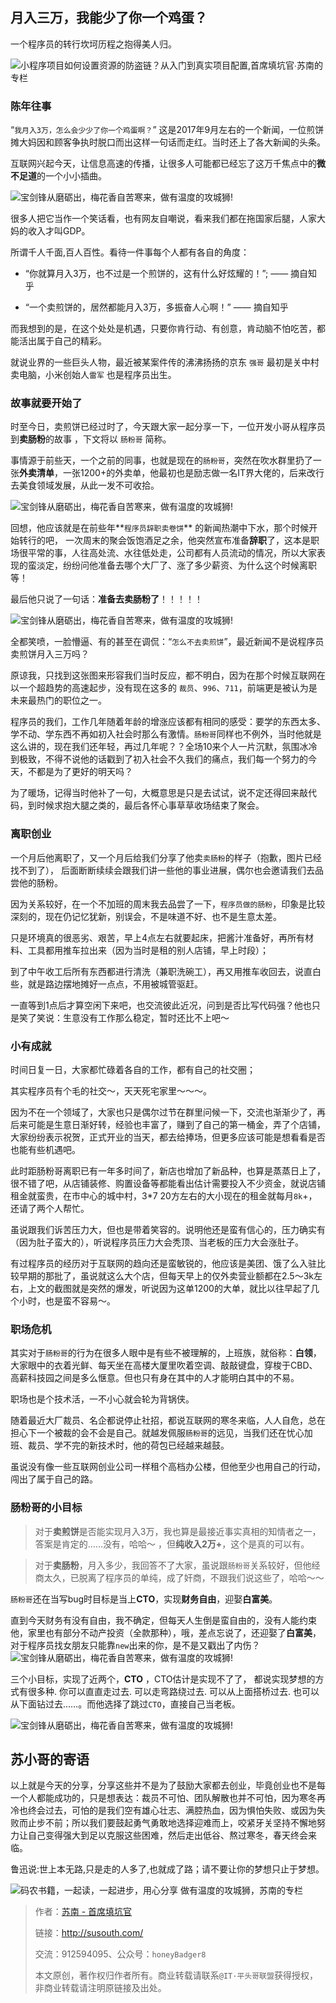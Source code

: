 ## 月入三万，我能少了你一个鸡蛋？

一个程序员的转行坎坷历程之抱得美人归。

![小程序项目如何设置资源的防盗链？从入门到真实项目配置,首席填坑官∙苏南的专栏](./_banner/banner10.png "小程序项目如何设置资源的防盗链？")

### 陈年往事

“`我月入3万，怎么会少少了你一个鸡蛋啊？`” 这是2017年9月左右的一个新闻，一位煎饼摊大妈因和顾客争执时脱口而出这样一句话而走红。当时还上了各大新闻的头条。

互联网兴起今天，让信息高速的传播，让很多人可能都已经忘了这万千焦点中的**微不足道**的一个小小插曲。

![宝剑锋从磨砺出，梅花香自苦寒来，做有温度的攻城狮!](./_images/egg01.png)

很多人把它当作一个笑话看，也有网友自嘲说，看来我们都在拖国家后腿，人家大妈的收入才叫GDP。


所谓千人千面,百人百性。看待一件事每个人都有各自的角度：

+ “你就算月入3万，也不过是一个煎饼的，这有什么好炫耀的！”; —— 摘自知乎

+ “一个卖煎饼的，居然都能月入3万，多振奋人心啊！” —— 摘自知乎

而我想到的是，在这个处处是机遇，只要你肯行动、有创意，肯动脑不怕吃苦，都能活出属于自己的精彩。

就说业界的一些巨头人物，最近被某案件传的沸沸扬扬的京东 `强哥` 最初是关中村卖电脑，小米创始人`雷军` 也是程序员出生。

### 故事就要开始了

时至今日，卖煎饼已经过时了，今天跟大家一起分享一下，一位开发小哥从程序员到**卖肠粉**的故事 ，下文将以 `肠粉哥` 简称。

事情源于前些天，一个之前的同事，也就是现在的`肠粉哥`，突然在吹水群里扔了一张**外卖清单**，一张1200+的外卖单，他最初也是励志做一名IT界大佬的，后来改行去美食领域发展，从此一发不可收拾。

![宝剑锋从磨砺出，梅花香自苦寒来，做有温度的攻城狮!](./_images/egg03.png)

回想，他应该就是在前些年**`程序员辞职卖卷饼`** 的新闻热潮中下水，那个时候开始转行的吧，
一次周末的聚会饭饱酒足之余，他突然宣布准备**辞职**了，这本是职场很平常的事，人往高处流、水往低处走，公司都有人员流动的情况，所以大家表现的蛮淡定，纷纷问他准备去哪个大厂了、涨了多少薪资、为什么这个时候离职等！

最后他只说了一句话：**准备去卖肠粉了**！！！！！

![宝剑锋从磨砺出，梅花香自苦寒来，做有温度的攻城狮!](./_images/egg04.png)

全都笑喷，一脸懵逼、有的甚至在调侃：“`怎么不去卖煎饼`”，最近新闻不是说程序员卖煎饼月入三万吗？

原谅我，只找到这张图来形容我们当时反应，都不明白，因为在那个时候互联网在以一个超趋势的高速起步，没有现在这多的 `裁员`、`996`、`711`，前端更是被认为是未来最热门的职位之一。

程序员的我们，工作几年随着年龄的增涨应该都有相同的感受：要学的东西太多、学不动、学东西不再如初入社会时那么有激情。`肠粉哥`同样也不例外，当时他就是这么讲的，现在我们还年轻，再过几年呢？？全场10来个人一片沉默，氛围冰冷到极致，不得不说他的话戳到了初入社会不久我们的痛点，我们每一个努力的今天，不都是为了更好的明天吗？

为了暖场，记得当时他补了一句，大概意思是只是去试试，说不定还得回来敲代码，到时候求抱大腿之类的，最后各怀心事草草收场结束了聚会。

### 离职创业

一个月后他离职了，又一个月后给我们分享了他卖`卖肠粉`的样子（抱歉，图片已经找不到了），
后面断断续续会跟我们讲一些他的事业进展，偶尔也会邀请我们去品尝他的肠粉。

因为关系较好，在一个不加班的周末我去品尝了一下，`程序员做的肠粉`，印象是比较深刻的，现在仍记忆犹新，别误会，不是味道不好、也不是生意太差。

只是环境真的很恶劣、艰苦，早上4点左右就要起床，把酱汁准备好，再所有材料、工具都用推车拉出来（因为当时是租的别人店铺，早上时段）；

到了中午收工后所有东西都进行清洗（兼职洗碗工），再又用推车收回去，说直白些，就是路边摆地摊好一点点，不用被城管驱赶。

一直等到1点后才算空闲下来吧，也交流彼此近况，问到是否比写代码强？他也只是笑了笑说：生意没有工作那么稳定，暂时还比不上吧～

### 小有成就

时间日复一日，大家都忙碌着各自的工作，都有自己的社交圈；

其实程序员有个毛的社交～，天天死宅家里～～～。


因为不在一个领域了，大家也只是偶尔过节在群里问候一下，交流也渐渐少了，再后来可能是生意日渐好转，经验也丰富了，赚到了自己的第一桶金，弄了个店铺，大家纷纷表示祝贺，正式开业的当天，都去给捧场，但更多应该可能是想看看是否也能有些机遇吧。


此时距肠粉哥离职已有一年多时间了，新店也增加了新品种，也算是蒸蒸日上了，很不错了吧，从店铺装修、购置设备等都能看出估计需要投入不少资金，就说店铺租金就蛮贵，在市中心的城中村，3*7 20方左右的大小现在的租金就每月`8k`+，还请了两个人帮忙。

虽说跟我们诉苦压力大，但也是带着笑容的。说明他还是蛮有信心的，压力确实有（因为肚子蛮大的），听说程序员压力大会秃顶、当老板的压力大会涨肚子。

有过程序员的经历对于互联网的趋向还是蛮敏锐的，他应该是美团、饿了么入驻比较早期的那批了，虽说就这么大个店，但每天早上的仅外卖营业额都在2.5～3k左右，上文的截图就是突然的爆发，听说因为这单1200的大单，就比以往早起了几个小时，也是蛮不容易～。

### 职场危机

其实对于`肠粉哥`的行为在很多人眼中是有些不被理解的，上班族，就俗称：**白领**，大家眼中的衣着光鲜、每天坐在高楼大厦里吹着空调、敲敲键盘，穿梭于CBD、高薪科技园之间是多么惬意。但也只有身在其中的人才能明白其中的不易。

职场也是个技术活，一不小心就会轮为背锅侠。

随着最近大厂裁员、名企都说停止社招，都说互联网的寒冬来临，人人自危，总在担心下一个被裁的会不会是自己。就越发佩服`肠粉哥`的远见，当我们还在忧心加班、裁员、学不完的新技术时，他的荷包已经越来越鼓。

虽说没有像一些互联网创业公司一样租个高档办公楼，但他至少也用自己的行动，闯出了属于自己的路。

### 肠粉哥的小目标


> 对于**卖煎饼**是否能实现月入3万，我也算是最接近事实真相的知情者之一，答案是肯定的……没有，哈哈～ ，但**纯收入2万+**，这个是真的可以有。

> 对于**卖肠粉**，月入多少，我回答不了大家，虽说跟`肠粉哥`关系较好，但他经商太久，已脱离了程序员的单纯，成了奸商，不跟我们说这些了，哈哈～～

`肠粉哥`还在当写bug时目标是当上**CTO**，实现**财务自由**，迎娶**白富美**。

直到今天财务有没有自由，我不确定，但每天人生倒是蛮自由的，没有人能约束他，家里也有部分不动产投资（全款那种），哦，差点忘说了，还迎娶了**白富美**，对于程序员找女朋友只能靠`new`出来的你，是不是又戳出了内伤？
![宝剑锋从磨砺出，梅花香自苦寒来，做有温度的攻城狮!](./_images/egg05.jpg)


三个小目标，实现了近两个，**CTO** ，CTO估计是实现不了了，
都说实现梦想的方式有很多种. 你可以直直走过去. 可以走弯路绕过去. 可以从上面搭桥过去. 也可以从下面钻过去……。而他选择了跳过`CTO`，直接自己当老板。

![宝剑锋从磨砺出，梅花香自苦寒来，做有温度的攻城狮!](./_images/egg02.gif)


## 苏小哥的寄语

以上就是今天的分享，分享这些并不是为了鼓励大家都去创业，毕竟创业也不是每一个人都能成功的，只是想表达：裁员不可怕、团队解散也并不可怕，因为寒冬再冷也终会过去，可怕的是我们空有雄心壮志、满腔热血，因为惧怕失败、或因为失败而止步不前；所以我们要鼓起勇气勇敢地选择迎难而上，咬紧牙关坚持不懈地努力让自己变得强大到足以克服这些困难，然后走出低谷、熬过寒冬，春天终会来临。

鲁迅说:世上本无路,只是走的人多了,也就成了路；请不要让你的梦想只止于梦想。


![码农书籍，一起读，一起进步，用心分享 做有温度的攻城狮，苏南的专栏](https://honeybadger8.github.io/blog/frontends/_banner/card.gif "码农书籍，一起阅读，一起进步")

> 作者：[苏南 - 首席填坑官](http://susouth.com/ "@IT·平头哥联盟-首席填坑官")
>
> 链接：http://susouth.com/
> 
> 交流：912594095、公众号：`honeyBadger8`
>
> 本文原创，著作权归作者所有。商业转载请联系`@IT·平头哥联盟`获得授权，非商业转载请注明原链接及出处。 
